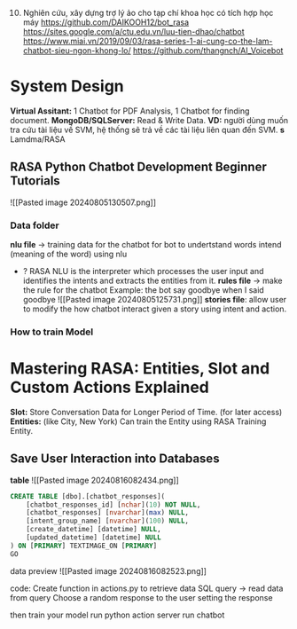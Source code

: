 
10. Nghiên cứu, xây dựng trợ lý ảo cho tạp chí khoa học có tích hợp học máy
https://github.com/DAIKOOH12/bot_rasa
https://sites.google.com/a/ctu.edu.vn/luu-tien-dhao/chatbot
https://www.miai.vn/2019/09/03/rasa-series-1-ai-cung-co-the-lam-chatbot-sieu-ngon-khong-lo/
https://github.com/thangnch/AI_Voicebot

# System Design
**Virtual Assitant:** 1 Chatbot for PDF Analysis, 1 Chatbot for finding document.
**MongoDB/SQLServer:** Read & Write Data.
**VD:** người dùng muốn tra cứu tài liệu về SVM, hệ thống sẽ trả về các tài liệu liên quan đến SVM.
**s** Lamdma/RASA


## RASA Python Chatbot Development Beginner Tutorials
![[Pasted image 20240805130507.png]]

### Data folder
**nlu file** -> training data for the chatbot
	for bot to undertstand words intend (meaning of the word) using nlu
+ ? RASA NLU is the interpreter which processes the user input and identifies the intents and extracts the entities from it.
**rules file** -> make the rule for the chatbot
	Example: the bot say goodbye when I said goodbye
		![[Pasted image 20240805125731.png]]
**stories file**: allow user to modify the how chatbot interact given a story using intent and action.

### How to train Model





# Mastering RASA: Entities, Slot and Custom Actions Explained 


**Slot:** Store Conversation Data for Longer Period of Time.  (for later access)
**Entities:**  (like City, New York) Can train the Entity using RASA Training Entity.

## Save User Interaction into Databases
**table**
![[Pasted image 20240816082434.png]]
```sql
CREATE TABLE [dbo].[chatbot_responses](
	[chatbot_responses_id] [nchar](10) NOT NULL,
	[chatbot_responses] [nvarchar](max) NULL,
	[intent_group_name] [nvarchar](100) NULL,
	[create_datetime] [datetime] NULL,
	[updated_datetime] [datetime] NULL
) ON [PRIMARY] TEXTIMAGE_ON [PRIMARY]
GO
```

data preview
![[Pasted image 20240816082523.png]]

code: 
Create function in actions.py to retrieve data
SQL query -> read data from query
Choose a random response to the user
setting the response 

then train your model
run python action server
run chatbot




